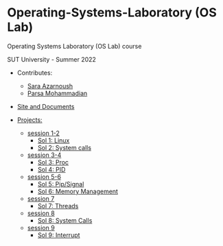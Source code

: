 # Operating-Systems-Laboratory (OS Lab)
Operating Systems Laboratory (OS Lab) course 

SUT University - Summer 2022

- Contributes:
    - [Sara Azarnoush](https://github.com/saaz742/Operating-Systems-Laboratory-OS-Lab-)
    - [Parsa Mohammadian](https://github.com/Parsa2820/os-lab)

- [Site and Documents](https://github.com/Sharif-OS-Lab)

- [Projects:](https://github.com/saaz742/Operating-Systems-Laboratory-OS-Lab-/tree/main/Projects)
    - [session 1-2](https://github.com/Sharif-OS-Lab/session-1-2)
        - [Sol 1: Linux](https://github.com/saaz742/Operating-Systems-Laboratory-OS-Lab-/blob/main/Projects/1.md)
        - [Sol 2: System calls](https://github.com/saaz742/Operating-Systems-Laboratory-OS-Lab-/blob/main/Projects/2.md)
    - [session 3-4](https://github.com/Sharif-OS-Lab/session-3-4)
        - [Sol 3: Proc](https://github.com/saaz742/Operating-Systems-Laboratory-OS-Lab-/blob/main/Projects/3.md)
        - [Sol 4: PID](https://github.com/saaz742/Operating-Systems-Laboratory-OS-Lab-/blob/main/Projects/4.md)
    - [session 5-6](https://github.com/Sharif-OS-Lab/session-5-6)
        - [Sol 5: Pip/Signal](https://github.com/saaz742/Operating-Systems-Laboratory-OS-Lab-/blob/main/Projects/5.md)
        - [Sol 6: Memory Management](https://github.com/saaz742/Operating-Systems-Laboratory-OS-Lab-/blob/main/Projects/6.md)
    - [session 7](https://github.com/Sharif-OS-Lab/session-7)
        - [Sol 7: Threads](https://github.com/saaz742/Operating-Systems-Laboratory-OS-Lab-/blob/main/Projects/7.md)
    - [session 8](https://github.com/Sharif-OS-Lab/session-8)
        - [Sol 8: System Calls](https://github.com/saaz742/Operating-Systems-Laboratory-OS-Lab-/blob/main/Projects/8.md)
    - [session 9](https://github.com/Sharif-OS-Lab/session-9)
        - [Sol 9: Interrupt](https://github.com/saaz742/Operating-Systems-Laboratory-OS-Lab-/blob/main/Projects/9.md)
